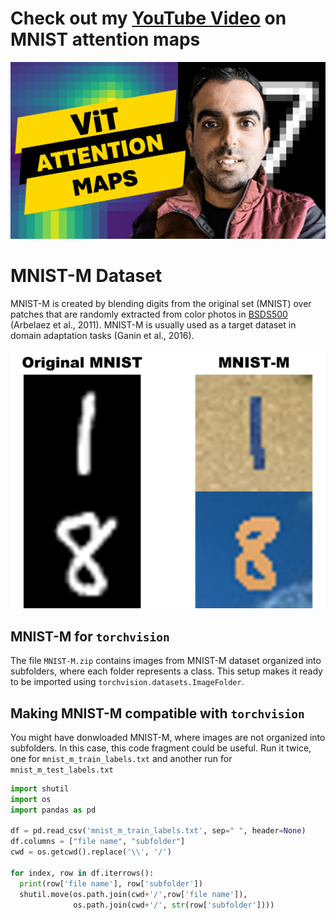 # Check out my [YouTube Video](https://youtu.be/y1ZmMcMYjkY?feature=shared) on MNIST attention maps
[<img src="https://github.com/mashaan14/YouTube-channel/blob/main/imgs/2023-11-29-VisionTransformer-MNIST.png" />](https://youtu.be/y1ZmMcMYjkY?feature=shared)

# MNIST-M Dataset
MNIST-M is created by blending digits from the original set (MNIST) over patches that are randomly extracted from color photos in [BSDS500](https://www2.eecs.berkeley.edu/Research/Projects/CS/vision/grouping/resources.html) (Arbelaez et al., 2011). MNIST-M is usually used as a target dataset in domain adaptation tasks (Ganin et al., 2016).

<p align="center">
  <img width="1200" src="sample.png">
</p>

## MNIST-M for `torchvision`
The file `MNIST-M.zip` contains images from MNIST-M dataset organized into subfolders, where each folder represents a class. This setup makes it ready to be imported using `torchvision.datasets.ImageFolder`.

## Making MNIST-M compatible with `torchvision`
You might have donwloaded MNIST-M, where images are not organized into subfolders. In this case, this code fragment could be useful. Run it twice, one for `mnist_m_train_labels.txt` and another run for `mnist_m_test_labels.txt`

```python
import shutil
import os
import pandas as pd

df = pd.read_csv('mnist_m_train_labels.txt', sep=" ", header=None)
df.columns = ["file name", "subfolder"]
cwd = os.getcwd().replace('\\', '/')

for index, row in df.iterrows():
  print(row['file name'], row['subfolder'])
  shutil.move(os.path.join(cwd+'/',row['file name']), 
              os.path.join(cwd+'/', str(row['subfolder'])))
```
